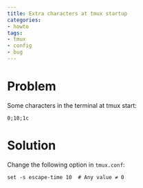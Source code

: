 ```yaml
---
title: Extra characters at tmux startup
categories:
- howto
tags:
- tmux
- config
- bug
---
```

# Problem
Some characters in the terminal at tmux start:
```
0;10;1c
```

# Solution
Change the following option in `tmux.conf`:
```tmux
set -s escape-time 10  # Any value ≠ 0
```